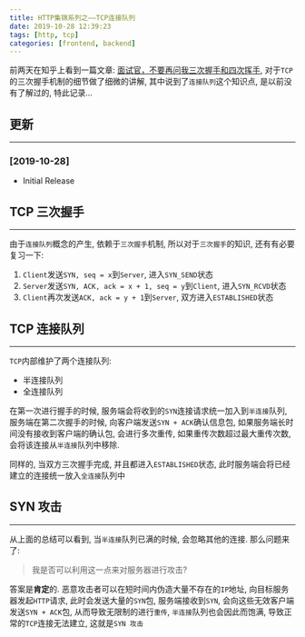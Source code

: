 ```yaml
---
title: HTTP集锦系列之——TCP连接队列
date: 2019-10-28 12:39:23
tags: [http, tcp]
categories: [frontend, backend]
---
```


前两天在知乎上看到一篇文章: [面试官，不要再问我三次握手和四次挥手](https://zhuanlan.zhihu.com/p/85557012), 对于`TCP`的三次握手机制的细节做了细微的讲解, 其中说到了`连接队列`这个知识点, 是以前没有了解过的, 特此记录...


<!-- more -->


## 更新

------

### [2019-10-28]

- Initial Release

## TCP 三次握手

------

由于`连接队列`概念的产生, 依赖于`三次握手`机制, 所以对于`三次握手`的知识, 还有有必要复习一下:

1. `Client`发送`SYN, seq = x`到`Server`, 进入`SYN_SEND`状态
2. `Server`发送`SYN, ACK, ack = x + 1, seq = y`到`Client`, 进入`SYN_RCVD`状态
3. `Client`再次发送`ACK, ack = y + 1`到`Server`, 双方进入`ESTABLISHED`状态

## TCP 连接队列

------

`TCP`内部维护了两个连接队列:

- 半连接队列
- 全连接队列

在第一次进行握手的时候, 服务端会将收到的`SYN`连接请求统一加入到`半连接`队列, 服务端在第二次握手的时候, 向客户端发送`SYN + ACK`确认信息包, 如果服务端长时间没有接收到客户端的确认包, 会进行多次重传, 如果重传次数超过最大重传次数, 会将该连接从`半连接`队列中移除.

同样的, 当双方三次握手完成, 并且都进入`ESTABLISHED`状态, 此时服务端会将已经建立的连接统一放入`全连接`队列中

## SYN 攻击

------

从上面的总结可以看到, 当`半连接`队列已满的时候, 会忽略其他的连接. 那么问题来了:

> 我是否可以利用这一点来对服务器进行攻击?

答案是**肯定**的. 恶意攻击者可以在短时间内伪造大量不存在的`IP`地址, 向目标服务器发起`HTTP`请求, 此时会发送大量的`SYN`包, 服务端接收到`SYN`, 会向这些无效客户端发送`SYN + ACK`包, 从而导致无限制的进行`重传`, `半连接`队列也会因此而饱满, 导致正常的`TCP`连接无法建立, 这就是`SYN 攻击`